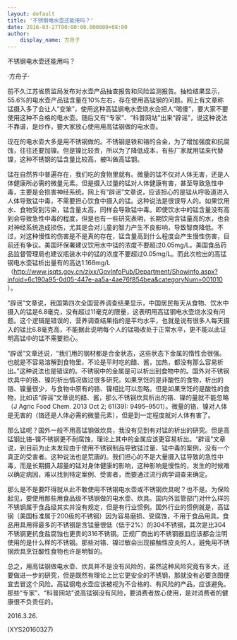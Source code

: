 ```yaml
---
layout: default
title: '不锈钢电水壶还能用吗？'
date: 2016-03-27T00:00:00.000000+08:00
author:
    display_name: 方舟子
---
```


不锈钢电水壶还能用吗？

·方舟子·

前不久江苏省质监局发布对水壶产品抽查报告和风险监测报告。抽检结果显示，55.6%的电水壶产品锰含量在10%左右，存在使用高锰钢的问题。网上有文章称锰摄入多了会让人“变笨”，使用这种高锰钢电水壶烧水会把人“喝傻”，要大家不要使用这种不合格的电水壶。随后又有“专家”、“科普网站”出来“辟谣”，说这种说法不靠谱，是炒作，要大家放心使用用高锰钢做的电水壶。

现在的电水壶大多是用不锈钢做的。不锈钢是铁和铬的合金，为了增加强度和抗腐蚀，往往还要加镍。但是镍比较贵，所以为了降低成本，有些厂家就用锰来代替镍，这种不锈钢的锰含量比较高，被叫做高锰钢。

锰在自然界中普遍存在，我们吃的食物里就有。微量的锰不仅对人体无害，还是人体健康所必需的微量元素。但是摄入过量的锰对人体健康有害，甚至导致急性中毒，主要是会损害神经系统。网上有“辟谣”文章说，应该担心的是锰从呼吸道进入人体导致锰中毒，不需要担心饮食中摄入的锰。这种说法是很误导人的。如果饮用水、食物受到污染，锰含量太高，同样会导致锰中毒。即使饮水中的锰含量没有高到会导致急性中毒的程度，但是也有一些研究表明，长期饮用含锰量高的水，也会对神经系统造成损伤，尤其是会对儿童的智力产生不良影响，导致智商降低。不过，对这种慢性的伤害是不是真的存在，锰含量高到什么程度会产生慢性伤害，目前还有争议。美国环保署建议饮用水中锰的浓度不要超过0.05mg/L。美国食品药品监督管理局也建议瓶装水中的锰的浓度不要超过0.05mg/L。而此次检出的高锰钢电水壶锰析出量有的高达1.168mg/L（http://www.jsqts.gov.cn/zjxx/GovInfoPub/Department/Showinfo.aspx?infoid=6c190a95-0d05-447e-aa5a-4ae76f854bea&categoryNum=001010 ）。

“辟谣”文章说，我国第四次全国营养调查结果显示，中国居民每天从食物、饮水中摄入的锰是6.8毫克，没有超过11毫克的限量，这表明用高锰钢电水壶烧水没有问题。这个逻辑是错误的，营养调查结果指的是平均水平，也就是说有很多人每天摄入的锰比6.8毫克高，不能据此说明每个人的锰吸收处于正常水平，更不能以此证明高锰中的锰不需要担心。

“辟谣”文章还说，“我们用的钢材都是合金状态，这些状态下金属的惰性会很强。也就是不容易溶解到食物里，不论是平时吃的醋、酱，加热，都没有那么容易析出。”这种说法也是错误的。不锈钢中的金属是可以析出到食物中的。国外对不锈钢炊具中的铬、镍的析出情况做过很多研究。如果烹饪的是非酸性的食物，析出的铬、镍量很少，与食物中原有的铬、镍相比可以忽略。但是如果烹饪的是酸性的食物，比如该“辟谣”文章说的醋、酱，那么不锈钢炊具析出的铬、镍的量就不能忽略（J Agric Food Chem. 2013 Oct 2; 61(39): 9495–9501）。微量的铬、镍对人体是无害的（铬还是人体必需的微量元素），但是到一定程度就对人体有害了。

那么锰呢？国外一般不用高锰钢做炊具，我没有见到有对锰的析出的研究。但是高锰钢比铬-镍不锈钢更不耐腐蚀，理论上其中的金属应该更容易析出。“辟谣”文章说，到目前为止未发现由于使用不锈钢制品导致锰过量、锰中毒的案例，没有一个真正的受害者。这种说法也是荒唐的。我们担心的不是大量摄入锰导致的急性中毒，而是长期摄入超量的锰对身体健康的影响，这种影响是慢性的，发生的时候难以确定病因，难以找到特定案例、受害者，而要通过流行病学调查来确定。

那么是不是要吓得就从此不敢使用不锈钢电水壶或不锈钢炊具呢？也不是。为保险起见，要使用那些用食品级不锈钢做的电水壶、炊具。国内外监管部门对什么样的不锈钢属于食品级其实并没有规定，但是有行业惯例。国外行业的惯例就是，高锰钢（美国标准属于200级的不锈钢）因为容易磨损、受腐蚀，不用于食品用具。食品用具用得最多的不锈钢是含锰量很低（低于2%）的304不锈钢，其次是比304不锈钢更抗食盐腐蚀也更贵的316不锈钢。正规厂商出的不锈钢器皿应该都会注明使用的是什么样的不锈钢。那些对铬、镍过敏会出现接触性皮炎的人，避免用不锈钢炊具烹饪酸性食物也许是明智的。

总之，用高锰钢做电水壶、炊具并不是没有风险的，虽然这种风险究竟有多大，还要做进一步的研究，但是既然有理论上比它更安全的不锈钢，那就没有必要贪图便宜去冒这个风险。高锰钢电水壶应该被视为不合格的、有风险的产品，应该避免。那些“专家”、“科普网站”说高锰钢没有风险，要消费者放心使用，是对消费者的健康很不负责任的。

2016.3.26.

(XYS20160327)

